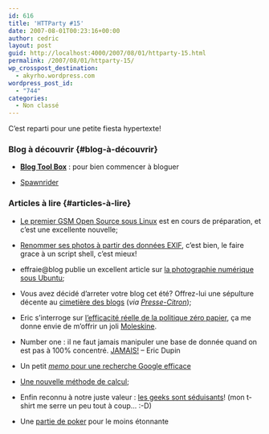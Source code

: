 ```yaml
---
id: 616
title: 'HTTParty #15'
date: 2007-08-01T00:23:16+00:00
author: cedric
layout: post
guid: http://localhost:4000/2007/08/01/httparty-15.html
permalink: /2007/08/01/httparty-15/
wp_crosspost_destination:
  - akyrho.wordpress.com
wordpress_post_id:
  - "744"
categories:
  - Non classé
---
```

C’est reparti pour une petite fiesta hypertexte!

### Blog à découvrir {#blog-à-découvrir}

  * **[Blog Tool Box](http://blogtoolbox.fr/)** : pour bien commencer à bloguer

  * [Spawnrider](http://www.spawnrider.net/blogs/)

### Articles à lire {#articles-à-lire}

  * [Le premier GSM Open Source sous Linux](http://www.arkius.info/news/le-premier-telephone-open-source-sous-linux-openmoko.html) est en cours de préparation, et c’est une excellente nouvelle;

  * [Renommer ses photos à partir des données EXIF](http://www.taltan.fr/post/2007/07/16/Script-de-renommage-de-photos-selon-les-donnees-EXIF), c’est bien, le faire grace à un script shell, c’est mieux!

  * effraie@blog publie un excellent article sur [la photographie numérique sous Ubuntu](http://blog.effraie.org/post/2007/07/30/Flux-de-travail-numerique-pour-le-photographe-sous-Ubuntu);

  * Vous avez décidé d’arreter votre blog cet été? Offrez-lui une sépulture décente au [cimetière des blogs](http://lecimetieredesblogs.blogspot.com/) (_via [Presse-Citron](http://www.presse-citron.net/?2007/07/14/2263-le-cimetiere-des-blogs)_);

  * Eric s’interroge sur [l’efficacité réelle de la politique zéro papier](http://www.presse-citron.net/?2007/07/16/2259-zero-papier-zero-reflexion-ou-le-syndrome-de-la-tete-dans-le-guidon), ça me donne envie de m’offrir un joli [Moleskine](http://www.moleskine.com/eng/default.htm).

  * Number one : il ne faut jamais manipuler une base de donnée quand on est pas à 100% concentré. [JAMAIS!](http://www.presse-citron.net/?2007/07/19/2280-la-peur-de-ma-vie-a-l-instant) &#8211; Eric Dupin

  * Un petit [_memo_ pour une recherche Google efficace](http://www.tutoweb.com/blog/?p=89)

  * [Une nouvelle méthode de calcul](http://mindoverflow.typepad.fr/mind_overflow/2007/07/une-nouvelle-mt.html);

  * Enfin reconnu à notre juste valeur : [les geeks sont séduisants](http://norswap.awardspace.com/news.php?id=geek-seduisant)! (mon t-shirt me serre un peu tout à coup… :-D)

  * Une [partie de poker](http://aroundtheworld.blogspirit.com/archive/2007/07/12/fan-de-poker.html) pour le moins étonnante